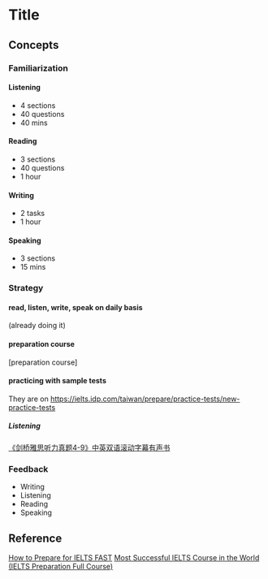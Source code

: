 # Title

## Concepts

### Familiarization

#### Listening

* 4 sections
* 40 questions
* 40 mins

#### Reading

* 3 sections
* 40 questions
* 1 hour

#### Writing

* 2 tasks
* 1 hour

#### Speaking

* 3 sections
* 15 mins

### Strategy

#### read, listen, write, speak on daily basis

(already doing it)

#### preparation course

[preparation course]

#### practicing with sample tests

They are on https://ielts.idp.com/taiwan/prepare/practice-tests/new-practice-tests

##### Listening

[《剑桥雅思听力真题4-9》中英双语滚动字幕有声书](https://www.youtube.com/watch?v=zfFLPrxAtQ4)

### Feedback

* Writing
* Listening
* Reading
* Speaking

## Reference

[How to Prepare for IELTS FAST](https://www.youtube.com/watch?v=UNwa3Iw0c4E)
[Most Successful IELTS Course in the World (IELTS Preparation Full Course)](https://www.youtube.com/watch?v=I2OGWFVerXg)
